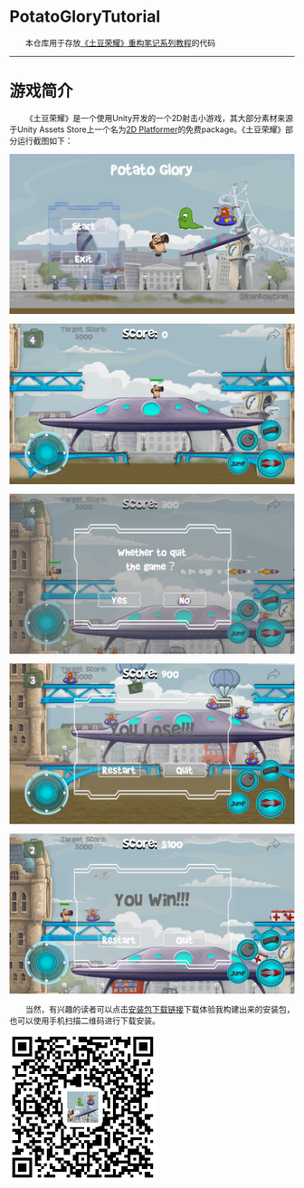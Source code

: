 # PotatoGloryTutorial

&emsp;&emsp;本仓库用于存放[《土豆荣耀》重构笔记系列教程](https://asancai.github.io/tutorial/potato-glory/PotatoGloryTutorial-1/)的代码

***

# 游戏简介

&emsp;&emsp;《土豆荣耀》是一个使用Unity开发的一个2D射击小游戏，其大部分素材来源于Unity Assets Store上一个名为[2D Platformer](https://assetstore.unity.com/packages/essentials/tutorial-projects/2d-platformer-11228)的免费package。《土豆荣耀》部分运行截图如下：

![游戏菜单界面](https://github.com/AsanCai/BlogImage/raw/master/PotatoGloryTutorial/Essay1/Image1.png)

![游戏场景](https://github.com/AsanCai/BlogImage/raw/master/PotatoGloryTutorial/Essay1/Image2.png)

![游戏暂停](https://github.com/AsanCai/BlogImage/raw/master/PotatoGloryTutorial/Essay1/Image3.png)

![游戏失败](https://github.com/AsanCai/BlogImage/raw/master/PotatoGloryTutorial/Essay1/Image4.png)

![游戏胜利](https://github.com/AsanCai/BlogImage/raw/master/PotatoGloryTutorial/Essay1/Image5.png)

&emsp;&emsp;当然，有兴趣的读者可以点击[安装包下载链接](https://gitee.com/AsanCai/Download/raw/master/apk/PotatoGloryTutorial.apk)下载体验我构建出来的安装包，也可以使用手机扫描二维码进行下载安装。

![安装包下载二维码](https://github.com/AsanCai/BlogImage/raw/master/PotatoGloryTutorial/Essay23/Image4.png)